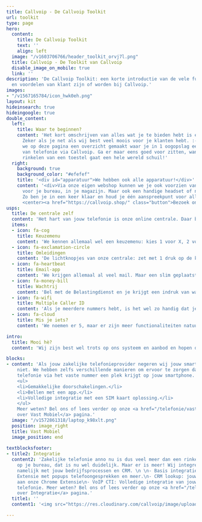 ```yaml
---
title: Callvoip - De Callvoip Toolkit
url: toolkit
type: page
hero:
  content:
    title: De Callvoip Toolkit
    text: ''
    align: left
  image: "/v1603706766/header_toolkit_orvj7l.png"
  title: Callvoip - De Toolkit van Callvoip
  disable_image_on_mobile: true
  link: ''
description: 'De Callvoip Toolkit: een korte introductie van de vele functionaliteiten
  en voordelen van klant zijn of worden bij Callvoip.'
images:
- "/v1567165784/icon_hwk0eh.png"
layout: kit
hideinsearch: true
hideingoogle: true
double_content:
  left:
    title: Waar te beginnen?
    content: 'Het kort omschrijven van alles wat je te bieden hebt is een uitdaging.
      Zeker als je net als wij best veel moois voor je klanten hebt. :-) Daarom hebben
      we op deze pagina een overzicht gemaakt waar je in 1 oogopslag een beeld krijgt
      van telefonie via Callvoip. Ga er maar eens goed voor zitten, want achter het
      rinkelen van een toestel gaat een hele wereld schuil!'
  right:
    background: true
    background_color: "#efefef"
    title: '<div id="apparatuur">We hebben ook alle apparatuur!</div>'
    content: '<div>Via onze eigen webshop kunnen we je ook voorzien van een toestel
      voor je bureau, in je magazijn. Maar ook een handige headset of netwerkapparatuur.
      Zo ben je in een keer klaar en houd je één aanspreekpunt voor alles!<br><br>
      <center><a href="https://callvoip.shop/" class="button">Bezoek onze webshop</a></div></center>'
usps:
  title: De centrale zelf
  content: 'Het hart van jouw telefonie is onze online centrale. Daar bepaal je wat er gebeurt als iemand jouw nummer(s) belt. Bij wie er hoelang iets rinkelt, wie er een mailtje krijgt, wanneer je überhaupt bereikbaar bent, noem het maar op. We lichten een paar veelgebruikte functionaliteiten eruit. Het kan zijn dat jouw keuzes hierin anders waren. Bij het inrichten van jouw eigen routes helpen we je uiteraard!'
  items:
  - icon: fa-cog
    title: Keuzemenu
    content: 'We kennen allemaal wel een keuzemenu: kies 1 voor X, 2 voor Y etc. Hebben wij natuurlijk ook. En het inrichten ervan is al even makkelijk en flexibel als de rest van onze centrale.<br><br><a href="/telefonie/functionaliteiten/keuzemenu-ivr/" class="button">Lees meer</a>'
  - icon: fa-exclamation-circle
    title: Omleidingen
    content: 'De lichtknopjes van onze centrale: zet met 1 druk op de knop een afslag in jouw belroute aan of weer uit. Bijvoorbeeld een doorschakeling naar je mobiel. Of een storingsbandje.<br><br><a href="/telefonie/functionaliteiten/omleiding-flow-control/" class="button">Lees meer</a>'
  - icon: fa-heartbeat
    title: Email-app
    content: 'We krijgen allemaal al veel mail. Maar een slim geplaatste e-mail app in jouw belroute kan erg handig zijn. Je ontvangt een korte melding met tijdstip van het telefoontje, het gebelde nummer en het nummer van de beller. Handig als je even terug wilt bellen bijvoorbeeld.<br><br><a href="/telefonie/functionaliteiten/e-mail/" class="button">Lees meer</a>'
  - icon: fa-money-bill
    title: Wachtrij
    content: 'Bel met de Belastingdienst en je krijgt een indruk van wat een wachtrij is: je hangt in de wacht, muziekje erbij, en hoort af en toe dat je de zoveelste wachtende bent.<br><br><a href="/telefonie/functionaliteiten/wachtrij/" class="button">Lees meer</a>'
  - icon: fa-wifi
    title: Multiple Caller ID
    content: 'Als je meerdere nummers hebt, is het wel zo handig dat je gemakkelijk kunt wisselen met welk nummer je uit belt. Dat kan, en wij noemen het Multiple Caller ID<br><br><a href="/telefonie/functionaliteiten/keuze-uitgaand-nummer/" class="button">Lees meer</a>'
  - icon: fa-cloud
    title: Mis je iets?
    content: 'We noemen er 5, maar er zijn meer functionaliteiten natuurlijk. We bellen je om samen jouw eigen centrale in te richten, zodat je een vliegende start kunt maken. Weten wat er nog meer mogelijk is? Kijk eens op onze overzichtspagina van alle kunstjes die onze centrale kent.<br><br><a href="/telefonie/functionaliteiten/" class="button">Lees meer</a>'

intro:
  title: Mooi hè?
  content: 'Wij zijn best wel trots op ons systeem en aanbod en hopen dan ook dat je bij het zien van deze pagina denkt: "Tjonge, dit wil ik ook!". Dat kan natuurlijk allemaal en we vertellen je er graag meer over. <br><br><a href="tel:0508200000" class="button">Bel ons!</a>'

blocks:
- content: 'Als jouw zakelijke telefonieprovider negeren wij jouw smartphone natuurlijk
    niet. We hebben zelfs verschillende manieren om ervoor te zorgen dat jouw zakelijke
    telefonie via het vaste nummer een plek krijgt op jouw smartphone. 
    <ul>  
    <li>Gemakkelijke doorschakelingen.</li>
    <li>Bellen met een app.</li>
    <li>Volledige integratie met een SIM kaart oplossing.</li>
    </ul>
    Meer weten? Bel ons of lees verder op onze <a href="/telefonie/vastmobiel/">Alles
    over Vast Mobiel</a> pagina.'
  image: "/v1572861318/laptop_k98xlt.png"
  position: image_right
  title: Vast Mobiel
  image_position: end
  
textblocksfooter:
- title2: Integratie
  content2: 'Zakelijke telefonie anno nu is dus veel meer dan een rinkelend toestel
    op je bureau, dat is nu wel duidelijk. Maar er is meer! Wij integreren telefonie
    namelijk met jouw bedrijfsprocessen en CRM. \n \n- Basis integratie: gratis Chrome
    Extensie met popups telefoongesprekken en meer.\n- CRM lookup: jouw CRM gekoppeld
    aan onze Chrome Extensie\n- VoIP CTI: Volledige integratie van jouw PC met de
    telefonie. Meer weten? Bel ons of lees verder op onze <a href="/telefonie/integratie/">Alles
    over Integratie</a> pagina.'
  title1: ''
  content1: '<img src="https://res.cloudinary.com/callvoip/image/upload/v1592571848/clicktodial-vegrootglas_omhsqy.png">'

---
```

